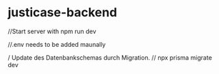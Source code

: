 # justicase-backend

//Start server with npm run dev

//.env needs to be added maunally

/ Update des Datenbankschemas durch Migration.
// npx prisma migrate dev